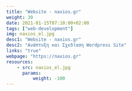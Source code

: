 ```yaml
---
title: "Website - naxios.gr"
weight: 30
date: 2021-01-15T07:10:00+02:00
tags: ["web-development"]
img: naxios_el.jpg
desc1: "Website - naxios.gr"
desc2: "Ανάπτυξη και Σχεδίαση Wordpress Site"
links: "true"
webpage: "https://naxios.gr"
resources:
    - src: naxios_el.jpg
      params:
          weight: -100
---
```

